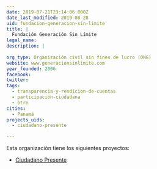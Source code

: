 ```yaml
---
date: 2019-07-21T23:14:06.000Z
date_last_modified: 2019-08-28
uid: fundacion-generacion-sin-limite
title: |
  Fundación Generación Sin Límite
legal_name: 
description: |
  
org_type: Organización civil sin fines de lucro (ONG)
website: www.generacionsinlimite.com
year_founded: 2006
facebook: 
twitter: 
tags:
  - transparencia-y-rendicion-de-cuentas
  - participación-ciudadana
  - otro
cities: 
  - Panamá
projects_uids:
  - ciudadano-presente

---
```


Esta organización tiene los siguientes proyectos:

- [Ciudadano Presente](/proyectos/ciudadano-presente)
